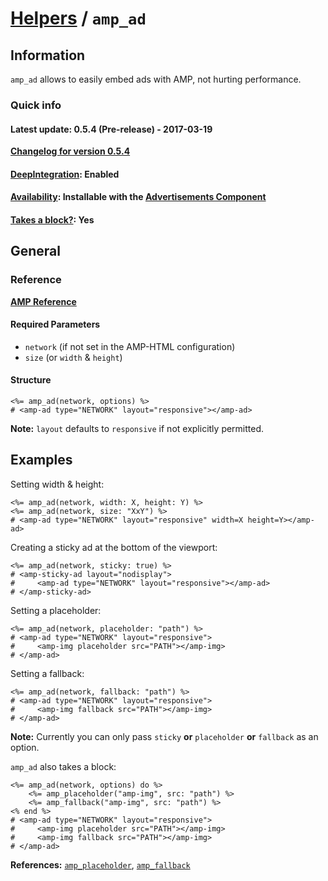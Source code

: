 
# [Helpers](https://github.com/jonhue/amphtml/tree/master/lib/amphtml/helpers/docs#amp-html-helpers) / `amp_ad`


## Information

`amp_ad` allows to easily embed ads with AMP, not hurting performance.

### Quick info

#### Latest update: 0.5.4 (Pre-release) - 2017-03-19

[**Changelog for version 0.5.4**](https://github.com/jonhue/amphtml/blob/master/CHANGELOG.md#054-pre-release---2017-03-19)

#### [DeepIntegration](https://github.com/jonhue/amphtml/tree/master/lib/amphtml/helpers/docs#deepintegration-helpers): Enabled

#### [Availability](https://github.com/jonhue/amphtml/tree/master/lib/amphtml/helpers/docs#availability-of-helpers): Installable with the [Advertisements Component](https://github.com/jonhue/amphtml/tree/master/lib/amphtml/components/docs/ad.md)

#### [Takes a block?](https://github.com/jonhue/amphtml/tree/master/lib/amphtml/helpers/docs#takes-a-block): Yes

## General

### Reference

[**AMP Reference**](https://www.ampproject.org/docs/reference/components/ads/amp-ad)

#### Required Parameters

* `network` (if not set in the AMP-HTML configuration)
* `size` (or `width` & `height`)

#### Structure

    <%= amp_ad(network, options) %>
    # <amp-ad type="NETWORK" layout="responsive"></amp-ad>

**Note:** `layout` defaults to `responsive` if not explicitly permitted.


## Examples

Setting width & height:

    <%= amp_ad(network, width: X, height: Y) %>
    <%= amp_ad(network, size: "XxY") %>
    # <amp-ad type="NETWORK" layout="responsive" width=X height=Y></amp-ad>

Creating a sticky ad at the bottom of the viewport:

    <%= amp_ad(network, sticky: true) %>
    # <amp-sticky-ad layout="nodisplay">
    #     <amp-ad type="NETWORK" layout="responsive"></amp-ad>
    # </amp-sticky-ad>

Setting a placeholder:

    <%= amp_ad(network, placeholder: "path") %>
    # <amp-ad type="NETWORK" layout="responsive">
    #     <amp-img placeholder src="PATH"></amp-img>
    # </amp-ad>

Setting a fallback:

    <%= amp_ad(network, fallback: "path") %>
    # <amp-ad type="NETWORK" layout="responsive">
    #     <amp-img fallback src="PATH"></amp-img>
    # </amp-ad>

**Note:** Currently you can only pass `sticky` **or** `placeholder` **or** `fallback` as an option.

`amp_ad` also takes a block:

    <%= amp_ad(network, options) do %>
        <%= amp_placeholder("amp-img", src: "path") %>
        <%= amp_fallback("amp-img", src: "path") %>
    <% end %>
    # <amp-ad type="NETWORK" layout="responsive">
    #     <amp-img placeholder src="PATH"></amp-img>
    #     <amp-img fallback src="PATH"></amp-img>
    # </amp-ad>

**References:** [`amp_placeholder`](https://github.com/jonhue/amphtml/blob/master/lib/amphtml/helpers/docs/amp_placeholder.md), [`amp_fallback`](https://github.com/jonhue/amphtml/blob/master/lib/amphtml/helpers/docs/amp_fallback.md)
